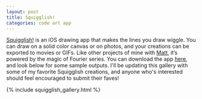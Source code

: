 ```yaml
---
layout: post
title: Squigglish!
categories: code art app
---
```


<a href="https://itunes.apple.com/us/app/squigglish!/id1200924640?mt=8">Squigglish!</a> is an iOS drawing app that makes the lines you draw wiggle. You can draw on a solid color canvas or on photos, and your creations can be exported to movies or GIFs. Like other projects of mine with <a href="http://www-personal.umich.edu/~majaco/">Matt</a>, it’s powered by the magic of Fourier series. You can download the app <a href="https://itunes.apple.com/us/app/squigglish!/id1200924640?mt=8">here</a>, and look below for some sample outputs. I'll be updating this gallery with some of my favorite Squigglish creations, and anyone who's interested should feel encouraged to submit their faves!

{% include squigglish_gallery.html %}




